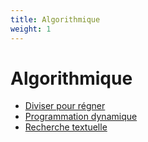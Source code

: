 ```yaml
---
title: Algorithmique
weight: 1
---
```


# Algorithmique

* [Diviser pour régner](diviser_pour_regner)
* [Programmation dynamique](prog_dynamique)
* [Recherche textuelle](recherche_textuelle)
